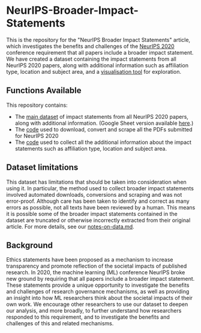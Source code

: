 # NeurIPS-Broader-Impact-Statements
This is the repository for the "NeurIPS Broader Impact Statements" article, which investigates the benefits and challenges of the [NeurIPS 2020](https://proceedings.neurips.cc/paper/2020) conference requirement that all papers include a broader impact statement.
We have created a dataset containing the impact statements from all NeurIPS 2020 papers, along with additional information such as affiliation type, location and subject area, and a [visualisation tool](https://public.flourish.studio/story/961580/) for exploration. 

## Functions Available
This repository contains:
* The [main dataset](https://github.com/paulsedille/NeurIPS-Broader-Impact-Statements/tree/main/main-dataset) of impact statements from all NeurIPS 2020 papers, along with additional information. (Google Sheet version available [here](https://docs.google.com/spreadsheets/d/1pG6s1GSp5EsioxBNKygunq6cCuEfsRMBglveLMXDo-c/edit?usp=sharing).)
* The [code](https://github.com/paulsedille/NeurIPS-Broader-Impact-Statements/tree/main/academic-pdf-scrape) used to download, convert and scrape all the PDFs submitted for NeurIPS 2020
* The [code](https://github.com/paulsedille/NeurIPS-Broader-Impact-Statements/blob/main/BIS_analysis_for_release.ipynb) used to collect all the additional information about the  impact statements such as affiliation type, location and subject area.

## Dataset limitations
This dataset has limitations that should be taken into consideration when using it. In particular, the method used to collect broader impact statements involved automated downloads, conversions and scraping and was not error-proof. Although care has been taken to identify and correct as many errors as possible, not all texts have been reviewed by a human. This means it is possible some of the broader impact statements contained in the dataset are truncated or otherwise incorrectly extracted from their original article. For more details, see our [notes-on-data.md](https://github.com/paulsedille/NeurIPS-Broader-Impact-Statements/blob/main/main-dataset/notes-on-data.md).

## Background
Ethics statements have been proposed as a mechanism to increase transparency and promote reflection of the societal impacts of published research. In 2020, the machine learning (ML) conference NeurIPS broke new ground by requiring that all papers include a broader impact statement.
These statements provide a unique opportunity to investigate the benefits and challenges of research governance mechanisms, as well as providing an insight into how ML researchers think about the societal impacts of their own work. 
We encourage other researchers to use our dataset to deepen our analysis, and more broadly, to further understand how researchers responded to this requirement, and to investigate the benefits and challenges of this and related mechanisms. 
